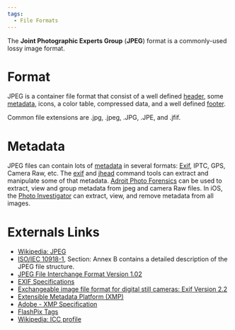 ```yaml
---
tags:
  - File Formats
---
```

The **Joint Photographic Experts Group** (**JPEG**) format is a
commonly-used lossy image format.

# Format

JPEG is a container file format that consist of a well defined
[header](header.md), some [metadata](metadata.md),
icons, a color table, compressed data, and a well defined
[footer](footer.md).

Common file extensions are .jpg, .jpeg, .JPG, .JPE, and .jfif.

# Metadata

JPEG files can contain lots of [metadata](metadata.md) in
several formats: [Exif](exif.md), IPTC, GPS,
Camera Raw, etc. The [exif](exif.md)
and [jhead](jhead.md) command tools can extract and manipulate
some of that metadata. [Adroit Photo
Forensics](adroit_photo_forensics.md) can be used to extract,
view and group metadata from jpeg and camera Raw files. In iOS, the
[Photo Investigator](photo_investigator.md) can extract, view,
and remove metadata from all images.

# Externals Links

- [Wikipedia: JPEG](https://en.wikipedia.org/wiki/JPEG)
- [ISO/IEC 10918-1](https://www.w3.org/Graphics/JPEG/itu-t81.pdf),
  Section: Annex B contains a detailed description of the JPEG file
  structure.
- [JPEG File Interchange Format Version 1.02](https://www.w3.org/Graphics/JPEG/jfif3.pdf)
- [EXIF Specifications](http://www.exif.org/specifications.html)
- [Exchangeable image file format for digital still cameras: Exif Version 2.2](http://www.exif.org/Exif2-2.PDF)
- [Extensible Metadata Platform (XMP)](https://www.adobe.com/products/xmp.html)
- [Adobe - XMP Specification](http://partners.adobe.com/public/developer/en/xmp/sdk/XMPspecification.pdf)
- [FlashPix Tags](https://exiftool.org/TagNames/FlashPix.html)
- [Wikipedia: ICC profile](https://en.wikipedia.org/wiki/ICC_profile)
